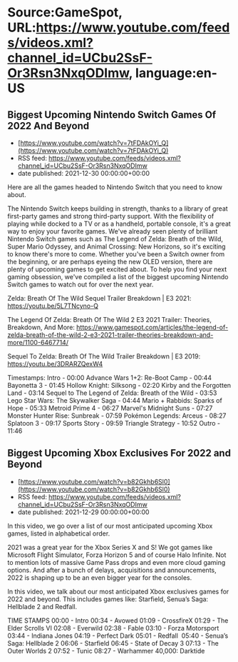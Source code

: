 # Source:GameSpot, URL:https://www.youtube.com/feeds/videos.xml?channel_id=UCbu2SsF-Or3Rsn3NxqODImw, language:en-US

## Biggest Upcoming Nintendo Switch Games Of 2022 And Beyond
 - [https://www.youtube.com/watch?v=7tFDAkOYi_Q](https://www.youtube.com/watch?v=7tFDAkOYi_Q)
 - RSS feed: https://www.youtube.com/feeds/videos.xml?channel_id=UCbu2SsF-Or3Rsn3NxqODImw
 - date published: 2021-12-30 00:00:00+00:00

Here are all the games headed to Nintendo Switch that you need to know about.

The Nintendo Switch keeps building in strength, thanks to a library of great first-party games and strong third-party support. With the flexibility of playing while docked to a TV or as a handheld, portable console, it's a great way to enjoy your favorite games. We've already seen plenty of brilliant Nintendo Switch games such as The Legend of Zelda: Breath of the Wild, Super Mario Odyssey, and Animal Crossing: New Horizons, so it's exciting to know there's more to come. Whether you've been a Switch owner from the beginning, or are perhaps eyeing the new OLED version, there are plenty of upcoming games to get excited about. To help you find your next gaming obsession, we've compiled a list of the biggest upcoming Nintendo Switch games to watch out for over the next year.

Zelda: Breath Of The Wild Sequel Trailer Breakdown | E3 2021: https://youtu.be/5L7TNcyno-Q

The Legend Of Zelda: Breath Of The Wild 2 E3 2021 Trailer: Theories, Breakdown, And More: https://www.gamespot.com/articles/the-legend-of-zelda-breath-of-the-wild-2-e3-2021-trailer-theories-breakdown-and-more/1100-6467714/

Sequel To Zelda: Breath Of The Wild Trailer Breakdown | E3 2019: https://youtu.be/3DRARZQexW4

Timestamps:
Intro - 00:00
Advance Wars 1+2: Re-Boot Camp - 00:44
Bayonetta 3 - 01:45
Hollow Knight: Silksong - 02:20
Kirby and the Forgotten Land - 03:14
Sequel to The Legend of Zelda: Breath of the Wild - 03:53
Lego Star Wars: The Skywalker Saga - 04:44
Mario + Rabbids: Sparks of Hope - 05:33
Metroid Prime 4 - 06:27
Marvel's Midnight Suns - 07:27
Monster Hunter Rise: Sunbreak - 07:59
Pokémon Legends: Arceus - 08:27
Splatoon 3 - 09:17
Sports Story - 09:59
Triangle Strategy - 10:52
Outro - 11:46

## Biggest Upcoming Xbox Exclusives For 2022 and Beyond
 - [https://www.youtube.com/watch?v=b82Gkhb6Sl0](https://www.youtube.com/watch?v=b82Gkhb6Sl0)
 - RSS feed: https://www.youtube.com/feeds/videos.xml?channel_id=UCbu2SsF-Or3Rsn3NxqODImw
 - date published: 2021-12-29 00:00:00+00:00

In this video, we go over a list of our most anticipated upcoming Xbox games, listed in alphabetical order. 

2021 was a great year for the Xbox Series X and S! We got games like Microsoft Flight Simulator, Forza Horizon 5 and of course Halo Infinite. Not to mention lots of massive Game Pass drops and even more cloud gaming options. And after a bunch of delays, acquisitions and announcements, 2022 is shaping up to be an even bigger year for the consoles. 

In this video, we talk about our most anticipated Xbox exclusives games for 2022 and beyond. This includes games like: Starfield, Senua’s Saga: Hellblade 2 and Redfall.

TIME STAMPS
00:00 - Intro
00:34 - Avowed
01:09 - CrossfireX
01:29 - The Elder Scrolls VI
02:08 - Everwild
02:38 - Fable
03:10 - Forza Motorsport
03:44 - Indiana Jones
04:19 - Perfect Dark
05:01 - Redfall 
05:40 - Senua’s Saga: Hellblade 2
06:06 - Starfield
06:45 - State of Decay 3
07:13 - The Outer Worlds 2
07:52 - Tunic
08:27 - Warhammer 40,000: Darktide

